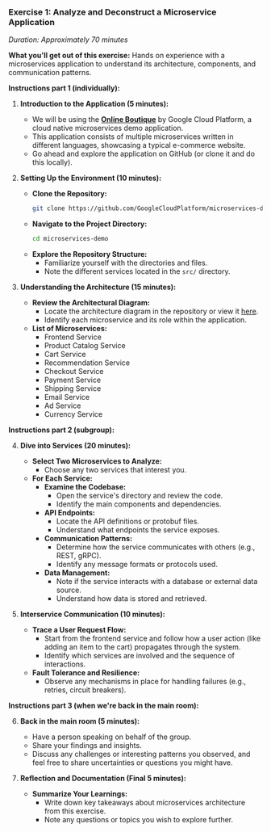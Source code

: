 ### **Exercise 1: Analyze and Deconstruct a Microservice Application**

*Duration: Approximately 70 minutes*

**What you'll get out of this exercise:**
Hands on experience with a microservices application to understand its architecture, components, and communication patterns.

**Instructions part 1 (individually):**

1. **Introduction to the Application (5 minutes):**

   - We will be using the **[Online Boutique](https://github.com/GoogleCloudPlatform/microservices-demo)** by Google Cloud Platform, a cloud native microservices demo application.
   - This application consists of multiple microservices written in different languages, showcasing a typical e-commerce website.
   - Go ahead and explore the application on GitHub (or clone it and do this locally).

2. **Setting Up the Environment (10 minutes):**

   - **Clone the Repository:**
     ```bash
     git clone https://github.com/GoogleCloudPlatform/microservices-demo.git
     ```
   - **Navigate to the Project Directory:**
     ```bash
     cd microservices-demo
     ```
   - **Explore the Repository Structure:**
     - Familiarize yourself with the directories and files.
     - Note the different services located in the `src/` directory.

3. **Understanding the Architecture (15 minutes):**

   - **Review the Architectural Diagram:**
     - Locate the architecture diagram in the repository or view it [here](https://github.com/GoogleCloudPlatform/microservices-demo#architecture).
     - Identify each microservice and its role within the application.
   - **List of Microservices:**
     - Frontend Service
     - Product Catalog Service
     - Cart Service
     - Recommendation Service
     - Checkout Service
     - Payment Service
     - Shipping Service
     - Email Service
     - Ad Service
     - Currency Service

**Instructions part 2 (subgroup):**

4. **Dive into Services (20 minutes):**

   - **Select Two Microservices to Analyze:**
     - Choose any two services that interest you.
   - **For Each Service:**
     - **Examine the Codebase:**
       - Open the service's directory and review the code.
       - Identify the main components and dependencies.
     - **API Endpoints:**
       - Locate the API definitions or protobuf files.
       - Understand what endpoints the service exposes.
     - **Communication Patterns:**
       - Determine how the service communicates with others (e.g., REST, gRPC).
       - Identify any message formats or protocols used.
     - **Data Management:**
       - Note if the service interacts with a database or external data source.
       - Understand how data is stored and retrieved.

5. **Interservice Communication (10 minutes):**

   - **Trace a User Request Flow:**
     - Start from the frontend service and follow how a user action (like adding an item to the cart) propagates through the system.
     - Identify which services are involved and the sequence of interactions.
   - **Fault Tolerance and Resilience:**
     - Observe any mechanisms in place for handling failures (e.g., retries, circuit breakers).

**Instructions part 3 (when we're back in the main room):**

6. **Back in the main room (5 minutes):**
     - Have a person speaking on behalf of the group.
     - Share your findings and insights.
     - Discuss any challenges or interesting patterns you observed, and feel free to share uncertainties or questions you might have.

7. **Reflection and Documentation (Final 5 minutes):**

   - **Summarize Your Learnings:**
     - Write down key takeaways about microservices architecture from this exercise.
     - Note any questions or topics you wish to explore further.


